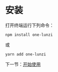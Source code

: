 # 安装

打开终端运行下列命令：

```
npm install one-lunzi
```

或
```
yarn add one-lunzi
```

下一节：[开始使用](#/doc/get-start)
